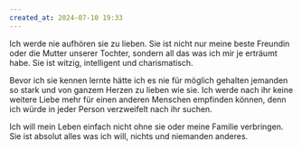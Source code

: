 ```yaml
---
created_at: 2024-07-10 19:33
---
```


Ich werde nie aufhören sie zu lieben. Sie ist nicht nur meine beste Freundin oder die Mutter unserer Tochter,
sondern all das was ich mir je erträumt habe. Sie ist witzig, intelligent und charismatisch.

Bevor ich sie kennen lernte hätte ich es nie für möglich gehalten jemanden so stark und von ganzem Herzen zu lieben wie sie.
Ich werde nach ihr keine weitere Liebe mehr für einen anderen Menschen empfinden können, 
denn ich würde in jeder Person verzweifelt nach ihr suchen.

Ich will mein Leben einfach nicht ohne sie oder meine Familie verbringen. 
Sie ist absolut alles was ich will, nichts und niemanden anderes.